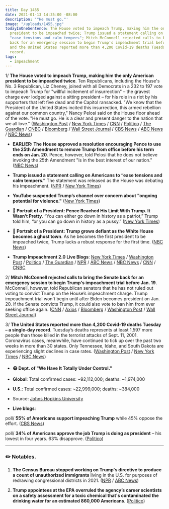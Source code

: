 ```yaml
---
title: Day 1455
date: 2021-01-13 14:35:00 -08:00
description: '"He must go."'
image: "/uploads/1455.jpg"
todayInOneSentence: The House voted to impeach Trump, making him the only American
  president to be impeached twice; Trump issued a statement calling on Americans to
  "ease tensions and calm tempers"; Mitch McConnell rejected calls to bring the Senate
  back for an emergency session to begin Trump's impeachment trial before Jan. 19;
  and the United States reported more than 4,200 Covid-19 deaths Tuesday – a single-day
  record.
tags:
  - impeachment
---
```


1/ **The House voted to impeach Trump, making him the only American president to be impeached twice**. Ten Republicans, including the House's No. 3 Republican, Liz Cheney, joined with all Democrats in a 232 to 197 vote to impeach Trump for "willful incitement of insurrection" – the gravest charge ever lodged against a sitting president – for his role in a riot by his supporters that left five dead and the Capitol ransacked. "We know that the President of the United States incited this insurrection, this armed rebellion against our common country," Nancy Pelosi said on the House floor ahead of the vote. "He must go. He is a clear and present danger to the nation that we all love." ([Washington Post](https://www.washingtonpost.com/politics/house-impeachment-trump/2021/01/13/05fe731c-55c5-11eb-a931-5b162d0d033d_story.html) / [New York Times](https://www.nytimes.com/live/2021/01/13/us/trump-impeachment) / [CNN](https://www.cnn.com/2021/01/13/politics/house-vote-impeachment/index.html) / [Politico](https://www.politico.com/news/2021/01/13/house-impeachment-trump-458589) / [The Guardian](https://www.theguardian.com/us-news/2021/jan/13/house-trump-inciting-insurrection-impeachment-capitol-attack) / [CNBC](https://www.cnbc.com/2021/01/13/house-to-impeach-trump-for-inciting-capitol-riot.html) / [Bloomberg](https://www.bloomberg.com/news/articles/2021-01-13/trump-is-impeached-again-faces-senate-trial-on-riot-at-capitol?srnd=premium) / [Wall Street Journal](https://www.wsj.com/articles/trump-to-face-impeachment-vote-over-capitol-riot-11610543781) / [CBS News](https://www.cbsnews.com/news/house-republicans-vote-impeach-trump/) / [ABC News](https://abcnews.go.com/Politics/live-updates/2020-election-transition-trump-biden-impeachment/?id=75166132) / [NBC News](https://www.nbcnews.com/politics/congress/house-poised-impeach-trump-second-time-incitement-insurrection-n1254051))

* **EARLIER: The House approved a resolution encouraging Pence to use the 25th Amendment to remove Trump from office before his term ends on Jan. 20**. Pence, however, told Pelosi that he does not believe invoking the 25th Amendment "is in the best interest of our nation." ([NBC News](https://www.nbcnews.com/politics/congress/blog/2021-01-12-trump-impeachment-25th-amendment-n1253803#anchor-Readthehighlights))

* **Trump issued a statement calling on Americans to “ease tensions and calm tempers.”** The statement was released as the House was debating his impeachment. ([NPR](https://www.npr.org/sections/trump-impeachment-effort-live-updates/2021/01/13/956462941/trump-calls-for-no-violence-as-congress-moves-to-impeach-him-for-role-in-riot) / [New York Times](https://www.nytimes.com/live/2021/01/13/us/capitol-investigation#trump-statement-violence))

* **YouTube suspended Trump’s channel over concern about "ongoing potential for violence."** ([New York Times](https://www.nytimes.com/2021/01/12/technology/youtube-suspends-trump.html))

* **👑 Portrait of a President: Pence Reached His Limit With Trump. It Wasn’t Pretty**. “You can either go down in history as a patriot,” Trump told him, “or you can go down in history as a pussy.” ([New York Times](https://www.nytimes.com/2021/01/12/us/politics/mike-pence-trump.html))

* **👑 Portrait of a President: Trump grows defiant as the White House becomes a ghost town**. As he becomes the first president to be impeached twice, Trump lacks a robust response for the first time. ([NBC News](https://www.nbcnews.com/politics/trump-impeachment-inquiry/trump-grows-defiant-white-house-becomes-ghost-town-n1254087))

* **Trump Impeachment 2.0 Live Blogs**: [New York Times](https://www.nytimes.com/live/2021/01/13/us/trump-impeachment/) / [Washington Post](https://www.washingtonpost.com/politics/2021/01/13/trump-impeachment-biden-transition-live-updates/) / [Politico](https://www.politico.com/live-news-updates/2021/01/13/trump-second-impeachment-house-vote-210113) / [The Guardian](https://www.theguardian.com/us-news/live/2021/jan/13/donald-trump-impeachment-nancy-pelosi-joe-biden-mike-pence-congress-covid-coronavirus-live-updates) / [NPR](https://www.npr.org/sections/trump-impeachment-effort-live-updates/2021/01/13/956000345/the-house-is-expected-to-impeach-trump-a-2nd-time-heres-how-it-will-work) / [ABC News](https://abcnews.go.com/Politics/live-updates/2020-election-transition-trump-biden-impeachment/?id=75166132) / [NBC News](https://www.nbcnews.com/politics/congress/live-blog/2021-01-13-trump-impeachment-25th-amendment-n1253971) / [CNN](https://www.cnn.com/politics/live-news/house-trump-impeachment-vote-01-13-21/) / [CNBC](https://www.cnbc.com/2021/01/13/trump-impeachment-vote-biden-transition-live-updates.html)

2/ **Mitch McConnell rejected calls to bring the Senate back for an emergency session to begin Trump's impeachment trial before Jan. 19**. McConnell, however, told Republican senators that he has not ruled out voting to convict Trump on the House’s impeachment charge. Trump impeachment trial won't begin until after Biden becomes president on Jan. 20. If the Senate convicts Trump, it could also vote to ban him from ever seeking office again. ([CNN](https://www.cnn.com/2021/01/13/politics/mcconnell-democrats-impeachment-trial-trump/index.html) / [Axios](https://www.axios.com/mcconnell-trump-convict-impeachment-trial-99246975-8c02-47f4-90d3-14a23c00afd1.html) / [Bloomberg](https://www.bloomberg.com/news/articles/2021-01-13/mcconnell-won-t-agree-to-early-start-for-trump-impeachment-trial?sref=MIBMEEoj) / [Washington Post](https://www.washingtonpost.com/politics/2021/01/13/trump-impeachment-biden-transition-live-updates/#link-IIVQCJVCTRDVHJDY4BA6BHEAHU) / [Wall Street Journal](https://www.wsj.com/articles/trump-to-face-impeachment-vote-over-capitol-riot-11610543781))

3/ **The United States reported more than 4,200 Covid-19 deaths Tuesday – a single-day record**. Tuesday’s deaths represents at least 1,597 more people than those killed in the terrorist attacks of Sept. 11, 2001. Coronavirus cases, meanwhile, have continued to tick up over the past two weeks in more than 30 states. Only Tennessee, Idaho, and South Dakota  are experiencing slight declines in case rates. ([Washington Post](https://www.washingtonpost.com/nation/2021/01/13/coronavirus-covid-updates/) / [New York Times](https://www.nytimes.com/live/2021/01/13/world/covid19-coronavirus#the-fallout-from-the-capitol-siege-has-overshadowed-the-surging-us-virus-death-toll) / [NBC News](https://www.nbcnews.com/news/us-news/live-blog/2021-01-13-covid-live-updates-vaccine-news-n1254036))

* #### 😷 Dept. of "We Have It Totally Under Control."

* **Global**: Total confirmed cases: \~92,112,000; deaths: \~1,974,000

* **U.S.**: Total confirmed cases: \~22,999,000; deaths: \~384,000

* Source: [Johns Hopkins University](https://coronavirus.jhu.edu/map.html)

* **Live blogs**:

poll/ **55% of Americans support impeaching Trump** while 45% oppose the effort. ([CBS News](https://www.cbsnews.com/news/opinion-poll-impeachment-donald-trump/))

poll/ **34% of Americans approve the job Trump is doing as president** – his lowest in four years. 63% disapprove. ([Politico](https://www.politico.com/news/2021/01/13/trump-approval-rating-poll-458602))

---

### ✏️ Notables.

1. **The Census Bureau stopped working on Trump's directive to produce a count of unauthorized immigrants** living in the U.S. for purposes of redrawing congressional districts in 2021. ([NPR](https://www.npr.org/2021/01/13/956352495/census-bureau-stops-work-on-trumps-request-for-unauthorized-immigrant-count) / [ABC News](https://abcnews.go.com/Politics/wireStory/trump-appointees-pressure-census-report-undocumented-75222406))

2. **Trump appointees at the EPA overruled the agency’s career scientists on a safety assessment for a toxic chemical that's contaminated the drinking water for an estimated 860,000 Americans**. ([Politico](https://www.politico.com/news/2021/01/13/trump-epa-toxic-chemical-458962))